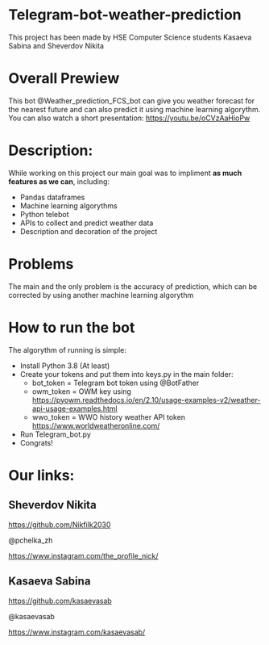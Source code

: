 # Telegram-bot-weather-prediction
This project has been made by HSE Computer Science students Kasaeva Sabina and Sheverdov Nikita

# Overall Prewiew

This bot @Weather_prediction_FCS_bot can give you weather forecast for the nearest future and can also predict it using machine learning algorythm. You can also watch a short presentation: https://youtu.be/oCVzAaHioPw

# Description:

While working on this project our main goal was to impliment **as much features as we can**, including:

* Pandas dataframes
* Machine learning algorythms
* Python telebot
* APIs to collect and predict weather data
* Description and decoration of the project

# Problems

The main and the only problem is the accuracy of prediction, which can be corrected by using another machine learning algorythm

# How to run the bot

The algorythm of running is simple:

* Install Python 3.8 (At least)
* Create your tokens and put them into keys.py in the main folder:
  * bot_token = Telegram bot token using @BotFather
  * owm_token = OWM key using https://pyowm.readthedocs.io/en/2.10/usage-examples-v2/weather-api-usage-examples.html
  * wwo_token = WWO history weather API token https://www.worldweatheronline.com/
* Run Telegram_bot.py
* Congrats!

# Our links:

## Sheverdov Nikita

https://github.com/Nikfilk2030

@pchelka_zh

https://www.instagram.com/the_profile_nick/

## Kasaeva Sabina

https://github.com/kasaevasab

@kasaevasab

https://www.instagram.com/kasaevasab/
